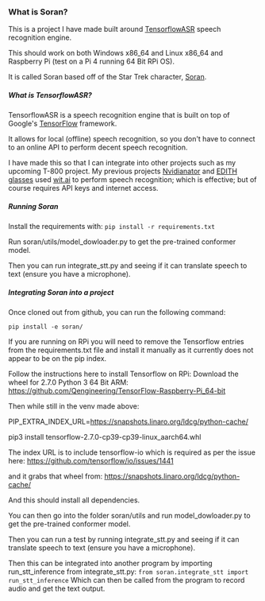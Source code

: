 ### What is Soran?
This is a project I have made built around [TensorflowASR](https://github.com/TensorSpeech/TensorFlowASR) 
speech recognition engine.

This should work on both Windows x86_64 and Linux x86_64 and Raspberry Pi (test on a Pi 4 running 64 Bit RPi OS).

It is called Soran based off of the Star Trek character, [Soran](https://memory-alpha.fandom.com/wiki/Tolian_Soran).

##### What is TensorflowASR?
TensorflowASR is a speech recognition engine that is built on top of Google's [TensorFlow](https://www.tensorflow.org/) 
framework.

It allows for local (offline) speech recognition, so you don't have to connect to an online API to perform decent 
speech recognition.

I have made this so that I can integrate into other projects such as my upcoming T-800 project. My previous projects 
[Nvidianator](https://www.hackster.io/314reactor/the-nvidianator-341f7a) and 
[EDITH glasses](https://www.hackster.io/314reactor/e-d-i-t-h-glasses-5604fa) used 
[wit.ai](https://wit.ai/) to perform speech recognition; which is effective; but of course requires API keys and
internet access.

##### Running Soran
Install the requirements with:
`pip install -r requirements.txt`

Run soran/utils/model_dowloader.py to get the pre-trained conformer model.

Then you can run integrate_stt.py and seeing if it can translate speech to text (ensure you have a microphone).

##### Integrating Soran into a project
Once cloned out from github, you can run the following command:

`pip install -e soran/`

If you are running on RPi you will need to remove the Tensorflow entries from the requirements.txt file and install
it manually as it currently does not appear to be on the pip index.

Follow the instructions here to install Tensorflow on RPi:
Download the wheel for 2.7.0 Python 3 64 Bit ARM: https://github.com/Qengineering/TensorFlow-Raspberry-Pi_64-bit

Then while still in the venv made above:

PIP_EXTRA_INDEX_URL=https://snapshots.linaro.org/ldcg/python-cache/

pip3 install tensorflow-2.7.0-cp39-cp39-linux_aarch64.whl

The index URL is to include tensorflow-io which is required as per the issue here: 
https://github.com/tensorflow/io/issues/1441

and it grabs that wheel from: https://snapshots.linaro.org/ldcg/python-cache/

And this should install all dependencies.

You can then go into the folder soran/utils and run model_dowloader.py to get the pre-trained conformer model.

Then you can run a test by running integrate_stt.py and seeing if it can translate speech to text 
(ensure you have a microphone).

Then this can be integrated into another program by importing run_stt_inference from integrate_stt.py:
`from soran.integrate_stt import run_stt_inference`
Which can then be called from the program to record audio and get the text output.